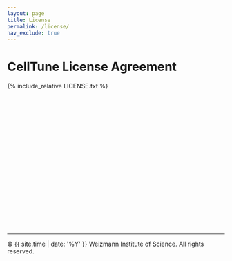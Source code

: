 ```yaml
---
layout: page
title: License
permalink: /license/
nav_exclude: true
---
```


# CellTune License Agreement

{% include_relative LICENSE.txt %}

&nbsp;  
&nbsp;  
&nbsp;  
&nbsp;  
&nbsp;  
&nbsp;  
&nbsp;  
&nbsp;  
&nbsp;  
&nbsp;  
&nbsp;  
&nbsp;  
&nbsp;  
&nbsp;  
&nbsp;  
&nbsp;  
&nbsp;  
&nbsp;  

---


© {{ site.time | date: '%Y' }} Weizmann Institute of Science. All rights reserved.
